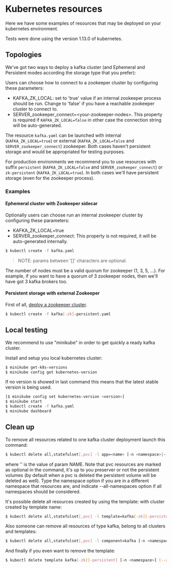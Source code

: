 # Kubernetes resources

Here we have some examples of resources that may be deployed on your kubernetes environment.

Tests were done using the version 1.13.0 of kubernetes.

## Topologies

We've got two ways to deploy a kafka cluster (and Ephemeral and Persistent modes according the storage type that you prefer):

Users can choose how to connect to a zookeeper cluster by configuring these parameters:

* KAFKA_ZK_LOCAL: set to 'true' value if an internal zookeeper process should be run. Change to 'false' if you have a reachable zookeeper cluster to connect to.
* SERVER_zookeeper_connect=\<your-zookeeper-nodes\>. This property is required if `KAFKA_ZK_LOCAL=false` in other case the connection string will be auto-generated.

The resource `kafka.yaml` can be launched with internal (`KAFKA_ZK_LOCAL=true`) or external (`KAFKA_ZK_LOCAL=false` and `SERVER_zookeeper_connect`) zookeeper.
Both cases haven't persistent storage and would be appropriated for testing purposes.

For production environments we recommend you to use resources with suffix `persistent` (`KAFKA_ZK_LOCAL=false` and `SERVER_zookeeper_connect`) or `zk-persistent` (`KAFKA_ZK_LOCAL=true`).
In both cases we'll have persistent storage (even for the zookeeper process).

### Examples
#### Ephemeral cluster with Zookeeper sidecar

Optionally users can choose run an internal zookeeper cluster by configuring these parameters:

* KAFKA_ZK_LOCAL=true
* SERVER_zookeeper_connect: This property is not required, it will be auto-generated internally.

```bash
$ kubectl create -f kafka.yaml
```

> NOTE: params between '[]' characters are optional.

The number of nodes must be a valid quorum for zookeeper (1, 3, 5, ...).
For example, if you want to have a quorum of 3 zookeeper nodes, then we'll have got 3 kafka brokers too.

#### Persistent storage with external Zookeeper

First of all, [deploy a zookeeper cluster](https://github.com/engapa/zookeeper-k8s-openshift).

```bash
$ kubectl create -f kafka[-zk]-persistent.yaml
```

## Local testing

We recommend to use "minikube" in order to get quickly a ready kafka cluster.

Install and setup you local kubernetes cluster:

```bash
$ minikube get-k8s-versions
$ minikube config get kubernetes-version
```

If no version is showed in last command this means that the latest stable version is being used.

```bash
[$ minikube config set kubernetes-version <version>]
$ minikube start
$ kubectl create -f kafka.yaml
$ minikube dashboard
```

## Clean up

To remove all resources related to one kafka cluster deployment launch this command:

```sh
$ kubectl delete all,statefulset[,pvc] -l app=<name> [-n <namespace>|--all-namespaces]
```
where '<name>' is the value of param NAME. Note that pvc resources are marked as optional in the command,
it's up to you preserver or not the persistent volumes (by default when a pvc is deleted the persistent volume will be deleted as well).
Type the namespace option if you are in a different namespace that resources are, and indicate --all-namespaces option if all namespaces should be considered.

It's possible delete all resources created by using the template:
with cluster created by template name:

```sh
$ kubectl delete all,statefulset[,pvc] -l template=kafka[-zk][-persistent] [-n <namespace>] [--all-namespaces]
```

Also someone can remove all resources of type kafka, belong to all clusters and templates:

```sh
$ kubectl delete all,statefulset[,pvc] -l component=kafka [-n <namespace>] [--all-namespaces]
```

And finally if you even want to remove the template:

```sh
$ kubectl delete template kafka[-zk][-persistent] [-n <namespace>] [--all-namespaces]
```
